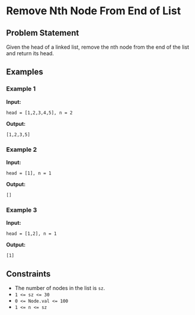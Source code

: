 # Remove Nth Node From End of List

## Problem Statement

Given the head of a linked list, remove the nth node from the end of the list and return its head.

## Examples

### Example 1

**Input:** 
```
head = [1,2,3,4,5], n = 2
```
**Output:** 
```
[1,2,3,5]
```

### Example 2

**Input:**
```
head = [1], n = 1
```
**Output:** 
```
[]
```

### Example 3

**Input:**
```
head = [1,2], n = 1
```
**Output:** 
```
[1]
```

## Constraints

- The number of nodes in the list is `sz`.
- `1 <= sz <= 30`
- `0 <= Node.val <= 100`
- `1 <= n <= sz`